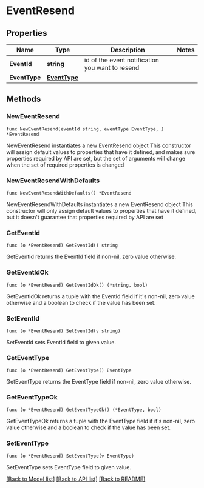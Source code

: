 # EventResend

## Properties

Name | Type | Description | Notes
------------ | ------------- | ------------- | -------------
**EventId** | **string** | id of the event notification you want to resend | 
**EventType** | [**EventType**](EventType.md) |  | 

## Methods

### NewEventResend

`func NewEventResend(eventId string, eventType EventType, ) *EventResend`

NewEventResend instantiates a new EventResend object
This constructor will assign default values to properties that have it defined,
and makes sure properties required by API are set, but the set of arguments
will change when the set of required properties is changed

### NewEventResendWithDefaults

`func NewEventResendWithDefaults() *EventResend`

NewEventResendWithDefaults instantiates a new EventResend object
This constructor will only assign default values to properties that have it defined,
but it doesn't guarantee that properties required by API are set

### GetEventId

`func (o *EventResend) GetEventId() string`

GetEventId returns the EventId field if non-nil, zero value otherwise.

### GetEventIdOk

`func (o *EventResend) GetEventIdOk() (*string, bool)`

GetEventIdOk returns a tuple with the EventId field if it's non-nil, zero value otherwise
and a boolean to check if the value has been set.

### SetEventId

`func (o *EventResend) SetEventId(v string)`

SetEventId sets EventId field to given value.


### GetEventType

`func (o *EventResend) GetEventType() EventType`

GetEventType returns the EventType field if non-nil, zero value otherwise.

### GetEventTypeOk

`func (o *EventResend) GetEventTypeOk() (*EventType, bool)`

GetEventTypeOk returns a tuple with the EventType field if it's non-nil, zero value otherwise
and a boolean to check if the value has been set.

### SetEventType

`func (o *EventResend) SetEventType(v EventType)`

SetEventType sets EventType field to given value.



[[Back to Model list]](../README.md#documentation-for-models) [[Back to API list]](../README.md#documentation-for-api-endpoints) [[Back to README]](../README.md)


